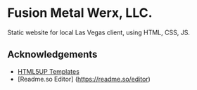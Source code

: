 # Fusion Metal Werx, LLC.

Static website for local Las Vegas client, using HTML, CSS, JS.


## Acknowledgements

 - [HTML5UP Templates](https://html5up.net/tessellate)
 - [Readme.so Editor] (https://readme.so/editor)